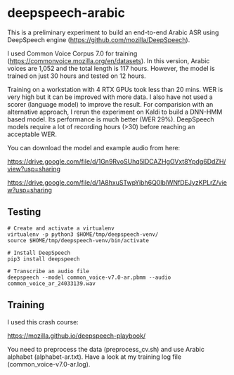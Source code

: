# deepspeech-arabic

This is a preliminary experiment to build an end-to-end Arabic ASR using DeepSpeech engine (https://github.com/mozilla/DeepSpeech).

I used Common Voice Corpus 7.0 for training (https://commonvoice.mozilla.org/en/datasets). In this version, Arabic voices are 1,052 and the total length is 117 hours. However, the model is trained on just 30 hours and tested on 12 hours. 

Training on a workstation with 4 RTX GPUs took less than 20 mins. WER is very high but it can be improved with more data. I also have not used a scorer (language model) to improve the result. For comparision with an alternative approach, I rerun the experiment on Kaldi to build a DNN-HMM based model. Its performance is much better (WER 29%). DeepSpeech models require a lot of recording hours (>30) before reaching an acceptable WER.

You can download the model and example audio from here:

https://drive.google.com/file/d/1Gn9RvoSUhq5lDCAZHgOVxt8Ypdg6DdZH/view?usp=sharing

https://drive.google.com/file/d/1A8hxuSTwpYibh6Q0lblWNfDEJyzKPLrZ/view?usp=sharing


## Testing
```
# Create and activate a virtualenv
virtualenv -p python3 $HOME/tmp/deepspeech-venv/
source $HOME/tmp/deepspeech-venv/bin/activate

# Install DeepSpeech
pip3 install deepspeech

# Transcribe an audio file
deepspeech --model common_voice-v7.0-ar.pbmm --audio common_voice_ar_24033139.wav
```

## Training
I used this crash course:

https://mozilla.github.io/deepspeech-playbook/

You need to preprocess the data (preprocess_cv.sh) and use Arabic alphabet (alphabet-ar.txt). Have a look at my training log file (common_voice-v7.0-ar.log).
